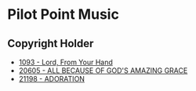 # Pilot Point Music

## Copyright Holder

- [1093 - Lord, From Your Hand](/hymns/1093.md)
- [20605 - ALL BECAUSE OF GOD'S AMAZING GRACE](/hymns/20605.md)
- [21198 - ADORATION](/hymns/21198.md)

